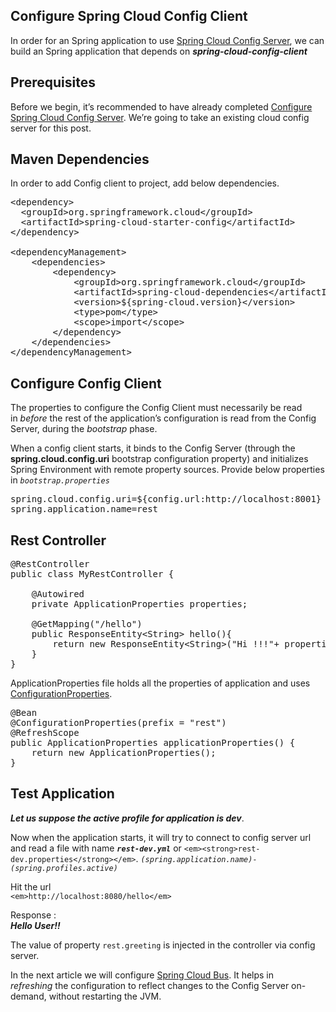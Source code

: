 ## Configure Spring Cloud Config Client

In order for an Spring application to use [Spring Cloud Config Server](./spring-config-server.md), we can build an Spring application that depends on _**spring-cloud-config-client**_ 

## <span id="Prerequisites"><strong>Prerequisites</strong></span>

Before we begin, it&#8217;s recommended to have already completed [Configure Spring Cloud Config Server](./spring-config-server.md). We&#8217;re going to take an existing cloud config server for this post.

## <span id="Maven_Dependencies">Maven Dependencies</span>

In order to add Config client to project, add below dependencies.

<pre class="brush: xml; title: ; notranslate" title="">&lt;dependency&gt;
  &lt;groupId&gt;org.springframework.cloud&lt;/groupId&gt;
  &lt;artifactId&gt;spring-cloud-starter-config&lt;/artifactId&gt;
&lt;/dependency&gt;

&lt;dependencyManagement&gt;
	&lt;dependencies&gt;
		&lt;dependency&gt;
			&lt;groupId&gt;org.springframework.cloud&lt;/groupId&gt;
			&lt;artifactId&gt;spring-cloud-dependencies&lt;/artifactId&gt;
			&lt;version&gt;${spring-cloud.version}&lt;/version&gt;
			&lt;type&gt;pom&lt;/type&gt;
			&lt;scope&gt;import&lt;/scope&gt;
		&lt;/dependency&gt;
	&lt;/dependencies&gt;
&lt;/dependencyManagement&gt;
</pre>

## <span id="Configure_Config_Client">Configure Config Client</span>

The properties to configure the Config Client must necessarily be read in&nbsp;_before_&nbsp;the rest of the application’s configuration is read from the Config Server, during the&nbsp;_bootstrap_&nbsp;phase. 

When a config client starts, it binds to the Config Server (through the **spring.cloud.config.uri** bootstrap configuration property) and initializes Spring Environment with remote property sources. Provide below properties in _`bootstrap.properties`_

<pre class="brush: yaml; title: ; notranslate" title="">spring.cloud.config.uri=${config.url:http://localhost:8001}
spring.application.name=rest
</pre>

## <span id="Rest_Controller">Rest Controller</span>

<pre class="brush: java; title: ; notranslate" title="">@RestController
public class MyRestController {

	@Autowired
	private ApplicationProperties properties;

	@GetMapping("/hello")
	public ResponseEntity&lt;String&gt; hello(){
		return new ResponseEntity&lt;String&gt;("Hi !!!"+ properties.getGreeting(), HttpStatus.OK);
	}
}
</pre>

ApplicationProperties file holds all the properties of application and uses [ConfigurationProperties](/spring-boot-configuration-properties).

<pre class="brush: plain; title: ; notranslate" title="">@Bean
@ConfigurationProperties(prefix = "rest")
@RefreshScope
public ApplicationProperties applicationProperties() {
	return new ApplicationProperties();
}
</pre>

## <span id="Test_Application">Test Application</span>

**_Let us suppose the active profile for application is dev_**.

Now when the application starts, it will try to connect to config server url and read a file with name _**`rest-dev.yml`**_ or `<em><strong>rest-dev.properties</strong></em>`. _`(spring.application.name)-(spring.profiles.active)`_

Hit the url  
`<em>http://localhost:8080/hello</em>`  
  
Response :  
**_Hello User!!_**  
  
The value of property `rest.greeting` is injected in the controller via config server.

In the next article we will configure [Spring Cloud Bus](./spring-cloud-bus.md). It helps in _refreshing_&nbsp;the configuration to reflect changes to the Config Server on-demand, without restarting the JVM.&nbsp;

